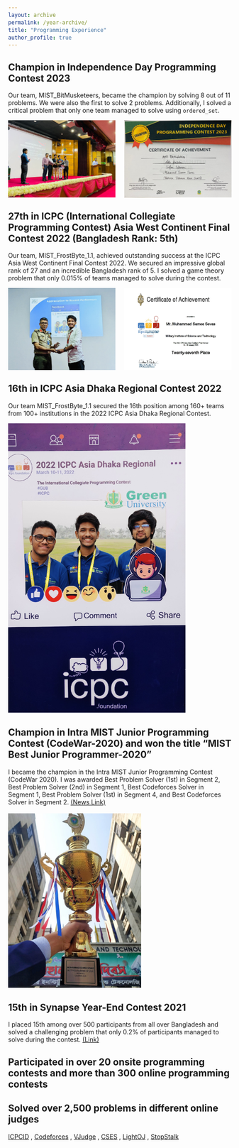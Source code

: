 ```yaml
---
layout: archive
permalink: /year-archive/
title: "Programming Experience"
author_profile: true
---
```


## Champion in Independence Day Programming Contest 2023
Our team, MIST_BitMusketeers, became the champion by solving 8 out of 11 problems. We were also the first to solve 2 problems. Additionally, I solved a critical problem that only one team managed to solve using `ordered_set`.

<div style="display: flex; justify-content: space-between;">
  <img src="/images/idpc (2).jpg" alt="Champion in Independence Day Programming Contest 2023" style="width: 48%;">
  <img src="/images/idpc (5).jpg" alt="Champion in Independence Day Programming Contest 2023" style="width: 48%;">
</div>

## 27th in ICPC (International Collegiate Programming Contest) Asia West Continent Final Contest 2022 (Bangladesh Rank: 5th)
Our team, MIST_FrostByte_1.1, achieved outstanding success at the ICPC Asia West Continent Final Contest 2022. We secured an impressive global rank of 27 and an incredible Bangladesh rank of 5. I solved a game theory problem that only 0.015% of teams managed to solve during the contest.

<div style="display: flex; justify-content: space-between;">
  <img src="/images/icpc-asia-west (1).jpg" alt="27th in ICPC Asia West Continent Final Contest 2022" style="width: 48%;">
  <img src="/images/icpc-asia-west (2).jpg" alt="27th in ICPC Asia West Continent Final Contest 2022" style="width: 48%;">
</div>

## 16th in ICPC Asia Dhaka Regional Contest 2022
Our team MIST_FrostByte_1.1 secured the 16th position among 160+ teams from 100+ institutions in the 2022 ICPC Asia Dhaka Regional Contest.

<img src='/images/icpc-dhaka.jpg' width="400px">

## Champion in Intra MIST Junior Programming Contest (CodeWar-2020) and won the title “MIST Best Junior Programmer-2020”
I became the champion in the Intra MIST Junior Programming Contest (CodeWar 2020). I was awarded Best Problem Solver (1st) in Segment 2, Best Problem Solver (2nd) in Segment 1, Best Codeforces Solver in Segment 1, Best Problem Solver (1st) in Segment 4, and Best Codeforces Solver in Segment 2.
[(News Link)](https://mist.ac.bd/department/cse/announcement/206/codewar_2020_winners)
<br/><br/>
<img src='/images/codewar.jpg' width="300px">

## 15th in Synapse Year-End Contest 2021
I placed 15th among over 500 participants from all over Bangladesh and solved a challenging problem that only 0.2% of participants managed to solve during the contest.
[(Link)](https://oj.synapse0.com/standings.php?contest=3)

## Participated in over 20 onsite programming contests and more than 300 online programming contests

## Solved over 2,500 problems in different online judges
[ICPCID](https://icpc.global/ICPCID/IWGLAFASGZ5F) , [Codeforces](https://codeforces.com/profile/samee.sevas) , [VJudge](https://vjudge.net/user/Samee_Sevas) , [CSES](https://cses.fi/problemset/user/52502/) , [LightOJ](https://lightoj.com/user/sameesevas) , [StopStalk](https://www.stopstalk.com/user/profile/Samee_Sevas)



